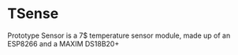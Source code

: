 # TSense  
Prototype Sensor is a 7$ temperature sensor module, made up of an ESP8266 and a MAXIM DS18B20+
